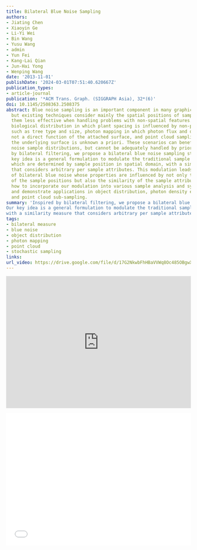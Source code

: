 ```yaml
---
title: Bilateral Blue Noise Sampling
authors:
- Jiating Chen
- Xiaoyin Ge
- Li-Yi Wei
- Bin Wang
- Yusu Wang
- admin
- Yun Fei
- Kang-Lai Qian
- Jun-Hai Yong
- Wenping Wang
date: '2013-11-01'
publishDate: '2024-03-01T07:51:40.620667Z'
publication_types:
- article-journal
publication: '*ACM Trans. Graph. (SIGGRAPH Asia), 32*(6)'
doi: 10.1145/2508363.2508375
abstract: Blue noise sampling is an important component in many graphics applications,
  but existing techniques consider mainly the spatial positions of samples, making
  them less effective when handling problems with non-spatial features. Examples include
  biological distribution in which plant spacing is influenced by non-positional factors
  such as tree type and size, photon mapping in which photon flux and direction are
  not a direct function of the attached surface, and point cloud sampling in which
  the underlying surface is unknown a priori. These scenarios can benefit from blue
  noise sample distributions, but cannot be adequately handled by prior art. Inspired
  by bilateral filtering, we propose a bilateral blue noise sampling strategy. Our
  key idea is a general formulation to modulate the traditional sample distance measures,
  which are determined by sample position in spatial domain, with a similarity measure
  that considers arbitrary per sample attributes. This modulation leads to the notion
  of bilateral blue noise whose properties are influenced by not only the uniformity
  of the sample positions but also the similarity of the sample attributes. We describe
  how to incorporate our modulation into various sample analysis and synthesis methods,
  and demonstrate applications in object distribution, photon density estimation,
  and point cloud sub-sampling.
summary: 'Inspired by bilateral filtering, we propose a bilateral blue noise sampling strategy.
Our key idea is a general formulation to modulate the traditional sample distance measures,
with a similarity measure that considers arbitrary per sample attributes.'
tags:
- bilateral measure
- blue noise
- object distribution
- photon mapping
- point cloud
- stochastic sampling
links:
url_video: https://drive.google.com/file/d/17G2NkwbFhHBaVVWq8Oc485OBgwX6WNp7/view
---
```


<p align="center">
<iframe width="100%" height="360" src="https://www.youtube.com/embed/hTBN_RB6JeY?si=MxKgqJ44lP26D7ar" title="YouTube video player" frameborder="0" allow="accelerometer; autoplay; clipboard-write; encrypted-media; gyroscope; picture-in-picture; web-share" allowfullscreen></iframe>
</p>
<p align="center">
<iframe width="100%" height="360" src="//player.bilibili.com/player.html?aid=640335433&bvid=BV1EY4y1W7aG&cid=563601335&p=1" scrolling="no" border="0" frameborder="no" framespacing="0" allowfullscreen="true"> </iframe>
</p>
